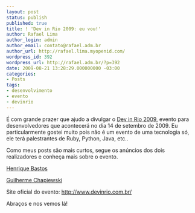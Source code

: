 ```yaml
---
layout: post
status: publish
published: true
title: ! 'Dev in Rio 2009: eu vou!'
author: Rafael Lima
author_login: admin
author_email: contato@rafael.adm.br
author_url: http://rafael.lima.myopenid.com/
wordpress_id: 392
wordpress_url: http://rafael.adm.br/?p=392
date: 2009-08-21 13:28:29.000000000 -03:00
categories:
- Posts
tags:
- desenvolvimento
- evento
- devinrio
---
```

&Eacute; com grande prazer que ajudo a divulgar o <a href="http://www.devinrio.com.br">Dev in Rio 2009</a>, evento para desenvolvedores que acontecer&aacute; no dia 14 de setembro de 2009. Eu particularmente gostei muito pois n&atilde;o &eacute; um evento de uma tecnologia s&oacute;, ele ter&aacute; palestrantes de Ruby, Python, Java, etc..

Como meus posts s&atilde;o mais curtos, segue os an&uacute;ncios dos dois realizadores e conhe&ccedil;a mais sobre o evento.

<a href="http://henriquebastos.net/2009/08/21/dev-in-rio-2009-eu-vou/">Henrique Bastos</a>

<a href="http://gc.blog.br/2009/08/20/dev-in-rio-2009-eu-vou/">Guilherme Chapiewski</a>

Site oficial do evento: <a href="http://www.devinrio.com.br/">http://www.devinrio.com.br/</a>

Abra&ccedil;os e nos vemos l&aacute;!
